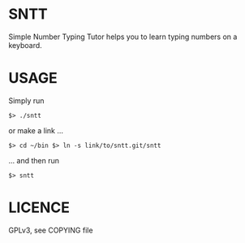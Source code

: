 SNTT
====

Simple Number Typing Tutor helps you to learn typing numbers on a keyboard.

USAGE
=====

Simply run

`$> ./sntt`

or make a link ...

`$> cd ~/bin
$> ln -s link/to/sntt.git/sntt`

... and then run

`$> sntt`

LICENCE
=======

GPLv3, see COPYING file
